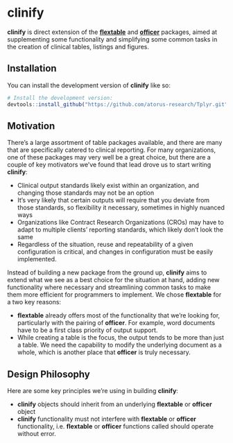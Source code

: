 
<!-- README.md is generated from README.Rmd. Please edit that file -->

# **clinify**

<!-- badges: start -->
<!-- badges: end -->

**clinify** is direct extension of the
[**flextable**](https://davidgohel.github.io/flextable/) and
[**officer**](https://davidgohel.github.io/officer/) packages, aimed at
supplementing some functionality and simplifying some common tasks in
the creation of clinical tables, listings and figures.

## Installation

You can install the development version of **clinify** like so:

``` r
# Install the development version:
devtools::install_github("https://github.com/atorus-research/Tplyr.git", ref="devel")
```

## Motivation

There’s a large assortment of table packages available, and there are
many that are specifically catered to clinical reporting. For many
organizations, one of these packages may very well be a great choice,
but there are a couple of key motivators we’ve found that lead drove us
to start writing **clinify**:

- Clinical output standards likely exist within an organization, and
  changing those standards may not be an option
- It’s very likely that certain outputs will require that you deviate
  from those standards, so flexibility it necessary, sometimes in highly
  nuanced ways
- Organizations like Contract Research Organizations (CROs) may have to
  adapt to multiple clients’ reporting standards, which likely don’t
  look the same
- Regardless of the situation, reuse and repeatability of a given
  configuration is critical, and changes in configuration must be easily
  implemented.

Instead of building a new package from the ground up, **clinify** aims
to extend what we see as a best choice for the situation at hand, adding
new functionality where necessary and streamlining common tasks to make
them more efficient for programmers to implement. We chose **flextable**
for a two key reasons:

- **flextable** already offers most of the functionality that we’re
  looking for, particularly with the pairing of **officer**. For
  example, word documents have to be a first class priority of output
  support.
- While creating a table is the focus, the output tends to be more than
  just a table. We need the capability to modify the underlying document
  as a whole, which is another place that **officer** is truly
  necessary.

## Design Philosophy

Here are some key principles we’re using in building **clinify**:

- **clinify** objects should inherit from an underlying **flextable** or
  **officer** object
- **clinify** functionality must not interfere with **flextable** or
  **officer** functionality, i.e. **flextable** or **officer** functions
  called should operate without error.
